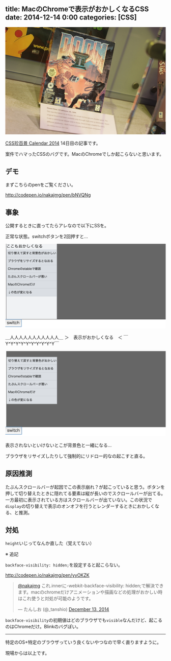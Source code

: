 title: MacのChromeで表示がおかしくなるCSS
date: 2014-12-14 0:00
categories: [CSS]
---

![](/img/photo/2014-12-14.jpg)

[CSS珍百景 Calendar 2014](http://www.adventar.org/calendars/341) 14日目の記事です。

案件でハマったCSSのバグです。MacのChromeでしか起こらないと思います。

<!-- more -->


## デモ

まずこちらのpenをご覧ください。

http://codepen.io/nakajmg/pen/bNVQNg

## 事象

公開するときに直ってたらアレなので以下にSSを。

正常な状態。switchボタンを2回押すと…

![正常](/img/photo/2014-12-14_01.png)


＿人人人人人人人人人人人＿
＞　表示がおかしくなる　＜
￣Y^Y^Y^Y^Y^Y^Y^Y^Y^Y￣

![変](/img/photo/2014-12-14_02.png)

表示されないといけないとこが背景色と一緒になる…

ブラウザをリサイズしたりして強制的にリドロー的なの起こすと直る。

## 原因推測

たぶんスクロールバーが起因でこの表示崩れ？が起こっていると思う。ボタンを押して切り替えたときに隠れてる要素は縦が長いのでスクロールバーが出てる。一方最初に表示されている方はスクロールバーが出ていない。この状況で`display`の切り替えで表示のオンオフを行うとレンダーするときにおかしくなる、と推測。

## 対処

`height`いじってなんか直した（覚えてない）

※ 追記

`backface-visibility: hidden;`を設定すると起こらない。

http://codepen.io/nakajmg/pen/yyOKZK

<blockquote class="twitter-tweet" data-partner="tweetdeck"><p><a href="https://twitter.com/nakajmg">@nakajmg</a> これ.innerに-webkit-backface-visibility: hidden;で解決できます。macのchromeだけアニメーションや描画などの処理がおかしい時はこれ使うと対処が可能のようです。</p>&mdash; たんしお (@_tanshio) <a href="https://twitter.com/_tanshio/status/543813364569214976">December 13, 2014</a></blockquote>
<script async src="//platform.twitter.com/widgets.js" charset="utf-8"></script>

`backface-visibility`の初期値はどのブラウザでも`visible`なんだけど、起こるのはChromeだけ。Blinkのバグぽい。

---

特定のOS+特定のブラウザっていう良くないやつなので早く直りますように。

現場からは以上です。
